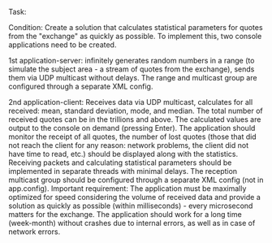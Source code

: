 Task:

Condition: Create a solution that calculates statistical parameters for quotes from the "exchange" as quickly as possible. To implement this, two console applications need to be created.

1st application-server:
infinitely generates random numbers in a range (to simulate the subject area - a stream of quotes from the exchange), sends them via UDP multicast without delays.
The range and multicast group are configured through a separate XML config.

2nd application-client:
Receives data via UDP multicast, calculates for all received: mean, standard deviation, mode, and median. The total number of received quotes can be in the trillions and above.
The calculated values are output to the console on demand (pressing Enter).
The application should monitor the receipt of all quotes, the number of lost quotes (those that did not reach the client for any reason: network problems, the client did not have time to read, etc.) should be displayed along with the statistics.
Receiving packets and calculating statistical parameters should be implemented in separate threads with minimal delays.
The reception multicast group should be configured through a separate XML config (not in app.config).
Important requirement: The application must be maximally optimized for speed considering the volume of received data and provide a solution as quickly as possible (within milliseconds) - every microsecond matters for the exchange.
The application should work for a long time (week-month) without crashes due to internal errors, as well as in case of network errors.
